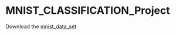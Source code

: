# MNIST_CLASSIFICATION_Project


Download the [mnist_data_set](https://www.kaggle.com/datasets/oddrationale/mnist-in-csv)
